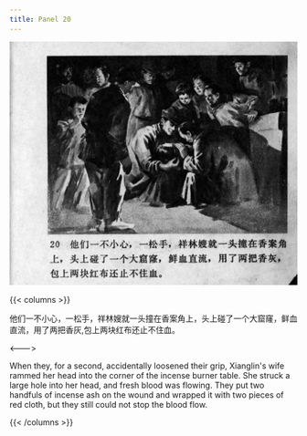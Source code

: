 ```yaml
---
title: Panel 20
---
```


![zhufu panel](./../../../images/zhufu/seifert0772_zf_0025_020.jpg)

{{< columns >}}

他们一不小心，一松手，祥林嫂就一头撞在香案角上，头上碰了一个大窟窿，鲜血直流，用了两把香灰,包上两块红布还止不住血。

<--->

When they, for a second, accidentally loosened their grip, Xianglin's wife rammed her head into the corner of the incense burner table. She struck a large hole into her head, and fresh blood was flowing. They put two handfuls of incense ash on the wound and wrapped it with two pieces of red cloth, but they still could not stop the blood flow.

{{< /columns >}}